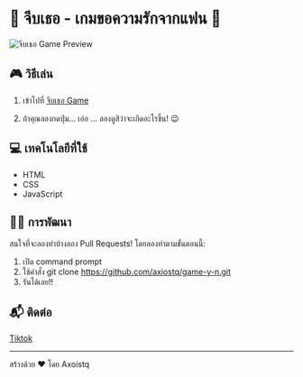 # 💖 จีบเธอ - เกมขอความรักจากแฟน 💖

![จีบเธอ Game Preview](https://axiostq.github.io/game-y-n/)

## 🎮 วิธีเล่น

1. เข้าไปที่ [จีบเธอ Game](https://axiostq.github.io/game-y-n/)

4. ถ้าคุณลองกดปุ่ม... เอ่อ ... ลองดูสิว่าจะเกิดอะไรขึ้น! 😉

## 💻 เทคโนโลยีที่ใช้

- HTML
- CSS
- JavaScript
  
## 👨‍💻 การพัฒนา
สนใจที่จะลองทำบ้างลอง Pull Requests! โดยลองทำตามขั้นตอนนี้:
1. เปิด command prompt
2. ใช้คำสั่ง git clone https://github.com/axiostq/game-y-n.git
3. รันได้เลย!!


## 📬 ติดต่อ
[Tiktok](https://www.tiktok.com/@axiostq)


---

สร้างด้วย ❤️ โดย Axoistq
